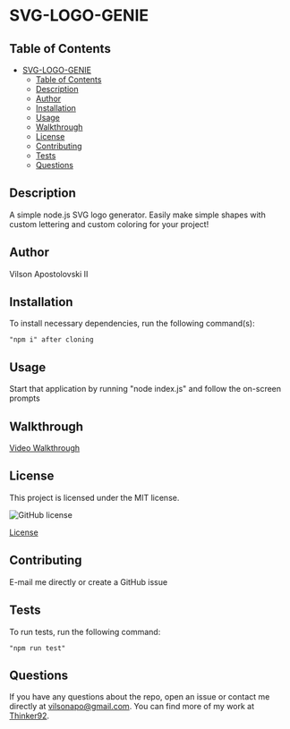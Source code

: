 # SVG-LOGO-GENIE

## Table of Contents
- [SVG-LOGO-GENIE](#svg-logo-genie)
  - [Table of Contents](#table-of-contents)
  - [Description](#description)
  - [Author](#author)
  - [Installation](#installation)
  - [Usage](#usage)
  - [Walkthrough](#walkthrough)
  - [License](#license)
  - [Contributing](#contributing)
  - [Tests](#tests)
  - [Questions](#questions)

## Description
A simple node.js SVG logo generator. Easily make simple shapes with custom lettering and custom coloring for your project!  


## Author
Vilson Apostolovski II

## Installation
To install necessary dependencies, run the following command(s):
```
"npm i" after cloning
```

## Usage
Start that application by running "node index.js" and follow the on-screen prompts

## Walkthrough
[Video Walkthrough](https://drive.google.com/file/d/19rIC-LQJCP-K8n2Q4cDciL8cF0Jaa4GT/view)

## License

This project is licensed under the MIT license.

![GitHub license](https://img.shields.io/badge/license-MIT-blue.svg)


[License](https://opensource.org/licenses/MIT)
 

## Contributing
E-mail me directly or create a GitHub issue

## Tests
To run tests, run the following command:
```
"npm run test"
```

## Questions
If you have any questions about the repo, open an issue or contact me directly at vilsonapo@gmail.com. You can find more of my work at [Thinker92](https://github.com/Thinker92).


